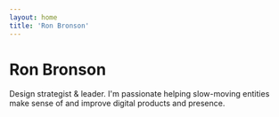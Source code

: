 ```yaml
---
layout: home
title: 'Ron Bronson'
---
```


# Ron Bronson

Design strategist & leader. I'm passionate helping slow-moving entities make sense of and improve digital products and presence. 